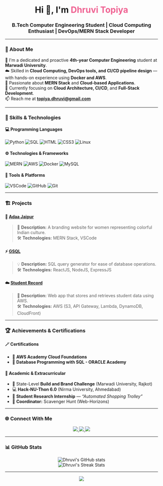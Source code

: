 <!-- Dhruvi Topiya - Colorful GitHub Profile README -->

<h1 align="center">Hi 👋, I'm <span style="color:#f06292;">Dhruvi Topiya</span></h1>
<h3 align="center">B.Tech Computer Engineering Student | Cloud Computing Enthusiast | DevOps/MERN Stack Developer</h3>

---

### 💫 About Me  
🌟 I'm a dedicated and proactive **4th-year Computer Engineering** student at **Marwadi University**.  
☁️ Skilled in **Cloud Computing, DevOps tools, and CI/CD pipeline design** — with hands-on experience using **Docker and AWS**.  
🚀 Passionate about **MERN Stack** and **Cloud-based Applications**.  
🎯 Currently focusing on **Cloud Architecture, CI/CD**, and **Full-Stack Development**.  
📫 Reach me at **[topiya.dhruvi@gmail.com](mailto:topiya.dhruvi@gmail.com)**  

---

### 🧠 Skills & Technologies  

#### 💻 Programming Languages  
![Python](https://img.shields.io/badge/Python-FFD43B?style=for-the-badge&logo=python&logoColor=blue)
![SQL](https://img.shields.io/badge/SQL-025E8C?style=for-the-badge&logo=database&logoColor=white)
![HTML](https://img.shields.io/badge/HTML5-E34F26?style=for-the-badge&logo=html5&logoColor=white)
![CSS3](https://img.shields.io/badge/CSS3-2965F1?style=for-the-badge&logo=css3&logoColor=white)
![Linux](https://img.shields.io/badge/Linux-000000?style=for-the-badge&logo=linux&logoColor=white)

#### ⚙️ Technologies & Frameworks  
![MERN](https://img.shields.io/badge/MERN-3C873A?style=for-the-badge&logo=mongodb&logoColor=white)
![AWS](https://img.shields.io/badge/AWS-FF9900?style=for-the-badge&logo=amazonaws&logoColor=white)
![Docker](https://img.shields.io/badge/Docker-2496ED?style=for-the-badge&logo=docker&logoColor=white)
![MySQL](https://img.shields.io/badge/MySQL-00758F?style=for-the-badge&logo=mysql&logoColor=white)

#### 🧰 Tools & Platforms  
![VSCode](https://img.shields.io/badge/VS%20Code-0078D7?style=for-the-badge&logo=visualstudiocode&logoColor=white)
![GitHub](https://img.shields.io/badge/GitHub-100000?style=for-the-badge&logo=github&logoColor=white)
![Git](https://img.shields.io/badge/Git-F05032?style=for-the-badge&logo=git&logoColor=white)

---

### 🏗️ Projects  

#### 🌸 [Adaa Jaipur](#)
> 🌼 **Description:** A branding website for women representing colorful Indian culture.  
> 🛠️ **Technologies:** MERN Stack, VSCode

#### ⚡ [GSQL](#)
> 💡 **Description:** SQL query generator for ease of database operations.  
> 🛠️ **Technologies:** ReactJS, NodeJS, ExpressJS

#### ☁️ [Student Record](#)
> 🧩 **Description:** Web app that stores and retrieves student data using AWS.  
> 🛠️ **Technologies:** AWS (S3, API Gateway, Lambda, DynamoDB, CloudFront)

---

### 🏆 Achievements & Certifications  

#### 🪄 Certifications
- 🏅 **AWS Academy Cloud Foundations**
- 🏅 **Database Programming with SQL - ORACLE Academy**

#### 🌈 Academic & Extracurricular
- 🎨 State-Level **Build and Brand Challenge** (Marwadi University, Rajkot)
- 💻 **Hack-NU-Thon 6.0** (Nirma University, Ahmedabad)
- 🔬 **Student Research Internship** — *“Automated Shopping Trolley”*
- 🎯 **Coordinator:** Scavenger Hunt (Web-Horizons)

---

### 🌐 Connect With Me  

<p align="center">
  <a href="https://www.linkedin.com/in/dhruvi-topiya">
    <img src="https://img.shields.io/badge/LinkedIn-%230077B5.svg?style=for-the-badge&logo=linkedin&logoColor=white"/>
  </a>
  <a href="https://github.com/dtechtrack">
    <img src="https://img.shields.io/badge/GitHub-000000.svg?style=for-the-badge&logo=github&logoColor=white"/>
  </a>
  <a href="mailto:topiya.dhruvi@gmail.com">
    <img src="https://img.shields.io/badge/Email-D14836.svg?style=for-the-badge&logo=gmail&logoColor=white"/>
  </a>
</p>

---

### 📊 GitHub Stats  

<p align="center">
  <img src="https://github-readme-stats.vercel.app/api?username=dtechtrack&show_icons=true&theme=radical" alt="Dhruvi's GitHub stats" />
  <br/>
  <img src="https://github-readme-streak-stats.herokuapp.com/?user=dtechtrack&theme=radical" alt="Dhruvi's Streak Stats" />
</p>

---

<p align="center">
  <img src="https://capsule-render.vercel.app/api?type=waving&color=ff66b2&height=100&section=footer"/>
</p>
